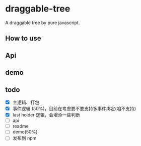 # draggable-tree
A draggable tree by pure javascript.

## How to use


## Api


## demo

## todo
- [x] 主逻辑、打包
- [x] 事件逻辑 (50%)，目前在考虑要不要支持多事件绑定(咱不支持)
- [x] last holder 逻辑，会增添一些判断
- [ ] api
- [ ] readme
- [ ] demo(50%)
- [ ] 发布到 npm